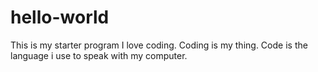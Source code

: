# hello-world
This is my starter program
I love coding. Coding is my thing. Code is the language i use to speak with my computer.
